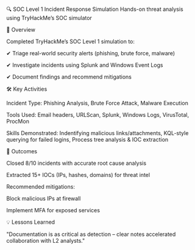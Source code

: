 🔍 SOC Level 1 Incident Response Simulation
Hands-on threat analysis using TryHackMe’s SOC simulator

🚀 Overview

Completed TryHackMe’s SOC Level 1 simulation to:

✔ Triage real-world security alerts (phishing, brute force, malware)

✔ Investigate incidents using Splunk and Windows Event Logs

✔ Document findings and recommend mitigations

🛠️ Key Activities

Incident Type: Phishing Analysis, Brute Force Attack, Malware Execution

Tools Used: Email headers, URLScan, Splunk, Windows Logs, VirusTotal, ProcMon

Skills Demonstrated: Indentifying malicious links/attachments, KQL-style querying for failed logins, Process tree analysis & IOC extraction


🎯 Outcomes

Closed 8/10 incidents with accurate root cause analysis

Extracted 15+ IOCs (IPs, hashes, domains) for threat intel

Recommended mitigations:

Block malicious IPs at firewall

Implement MFA for exposed services

💡 Lessons Learned

"Documentation is as critical as detection – clear notes accelerated collaboration with L2 analysts."

